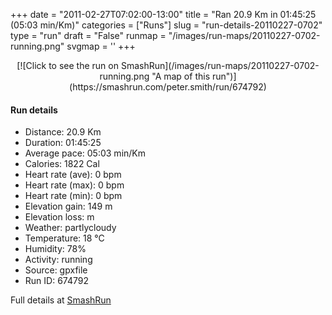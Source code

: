 +++
date = "2011-02-27T07:02:00-13:00"
title = "Ran 20.9 Km in 01:45:25 (05:03 min/Km)"
categories = ["Runs"]
slug = "run-details-20110227-0702"
type = "run"
draft = "False"
runmap = "/images/run-maps/20110227-0702-running.png"
svgmap = '<polyline points="53 44, 52 44, 50 44, 48 44, 44 43, 42 44, 38 45, 35 46, 32 46, 28 45, 23 41, 22 40, 15 39, 10 39, 3 37, 0 36, 0 37, 0 39, 2 41, 4 42, 7 41, 10 42, 13 39, 21 40, 23 41, 26 44, 30 46, 34 46, 39 46, 40 48, 41 48, 42 48, 44 49, 45 50, 46 49, 46 48, 44 48, 43 47, 41 47, 40 47, 40 46, 44 46, 46 47, 49 49, 59 56, 65 56, 65 56, 68 54, 72 55, 73 55, 76 54, 77 54, 81 57, 83 59, 83 60, 86 61, 87 64, 87 64, 91 63, 100 57, 99 56, 94 48, 93 48, 91 48, 89 47, 88 46, 88 45, 88 43, 88 43, 83 42, 76 39, 73 40, 69 40, 67 39, 66 37, 62 35, 60 36, 58 37, 53 37, 53 39, 54 41, 52 45, 53 45, 54 45">'
+++



<!--more-->

<center>
[![Click to see the run on SmashRun](/images/run-maps/20110227-0702-running.png "A map of this run")](https://smashrun.com/peter.smith/run/674792)
</center>

#### Run details

* Distance: 20.9 Km
* Duration: 01:45:25
* Average pace: 05:03 min/Km
* Calories: 1822 Cal
* Heart rate (ave): 0 bpm
* Heart rate (max): 0 bpm
* Heart rate (min): 0 bpm
* Elevation gain: 149 m
* Elevation loss:  m
* Weather: partlycloudy
* Temperature: 18 &deg;C
* Humidity: 78%
* Activity: running
* Source: gpxfile
* Run ID: 674792

Full details at [SmashRun](https://smashrun.com/peter.smith/run/674792)